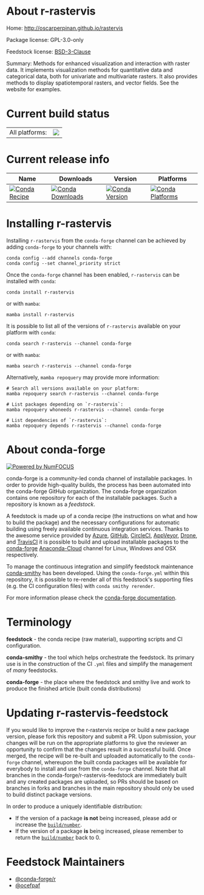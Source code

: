 About r-rastervis
=================

Home: http://oscarperpinan.github.io/rastervis

Package license: GPL-3.0-only

Feedstock license: [BSD-3-Clause](https://github.com/conda-forge/r-rastervis-feedstock/blob/main/LICENSE.txt)

Summary: Methods for enhanced visualization and interaction with raster data. It implements visualization methods for quantitative data and categorical data, both for univariate and multivariate rasters. It also provides methods to display spatiotemporal rasters, and vector fields. See the website for examples.

Current build status
====================


<table><tr><td>All platforms:</td>
    <td>
      <a href="https://dev.azure.com/conda-forge/feedstock-builds/_build/latest?definitionId=3470&branchName=main">
        <img src="https://dev.azure.com/conda-forge/feedstock-builds/_apis/build/status/r-rastervis-feedstock?branchName=main">
      </a>
    </td>
  </tr>
</table>

Current release info
====================

| Name | Downloads | Version | Platforms |
| --- | --- | --- | --- |
| [![Conda Recipe](https://img.shields.io/badge/recipe-r--rastervis-green.svg)](https://anaconda.org/conda-forge/r-rastervis) | [![Conda Downloads](https://img.shields.io/conda/dn/conda-forge/r-rastervis.svg)](https://anaconda.org/conda-forge/r-rastervis) | [![Conda Version](https://img.shields.io/conda/vn/conda-forge/r-rastervis.svg)](https://anaconda.org/conda-forge/r-rastervis) | [![Conda Platforms](https://img.shields.io/conda/pn/conda-forge/r-rastervis.svg)](https://anaconda.org/conda-forge/r-rastervis) |

Installing r-rastervis
======================

Installing `r-rastervis` from the `conda-forge` channel can be achieved by adding `conda-forge` to your channels with:

```
conda config --add channels conda-forge
conda config --set channel_priority strict
```

Once the `conda-forge` channel has been enabled, `r-rastervis` can be installed with `conda`:

```
conda install r-rastervis
```

or with `mamba`:

```
mamba install r-rastervis
```

It is possible to list all of the versions of `r-rastervis` available on your platform with `conda`:

```
conda search r-rastervis --channel conda-forge
```

or with `mamba`:

```
mamba search r-rastervis --channel conda-forge
```

Alternatively, `mamba repoquery` may provide more information:

```
# Search all versions available on your platform:
mamba repoquery search r-rastervis --channel conda-forge

# List packages depending on `r-rastervis`:
mamba repoquery whoneeds r-rastervis --channel conda-forge

# List dependencies of `r-rastervis`:
mamba repoquery depends r-rastervis --channel conda-forge
```


About conda-forge
=================

[![Powered by
NumFOCUS](https://img.shields.io/badge/powered%20by-NumFOCUS-orange.svg?style=flat&colorA=E1523D&colorB=007D8A)](https://numfocus.org)

conda-forge is a community-led conda channel of installable packages.
In order to provide high-quality builds, the process has been automated into the
conda-forge GitHub organization. The conda-forge organization contains one repository
for each of the installable packages. Such a repository is known as a *feedstock*.

A feedstock is made up of a conda recipe (the instructions on what and how to build
the package) and the necessary configurations for automatic building using freely
available continuous integration services. Thanks to the awesome service provided by
[Azure](https://azure.microsoft.com/en-us/services/devops/), [GitHub](https://github.com/),
[CircleCI](https://circleci.com/), [AppVeyor](https://www.appveyor.com/),
[Drone](https://cloud.drone.io/welcome), and [TravisCI](https://travis-ci.com/)
it is possible to build and upload installable packages to the
[conda-forge](https://anaconda.org/conda-forge) [Anaconda-Cloud](https://anaconda.org/)
channel for Linux, Windows and OSX respectively.

To manage the continuous integration and simplify feedstock maintenance
[conda-smithy](https://github.com/conda-forge/conda-smithy) has been developed.
Using the ``conda-forge.yml`` within this repository, it is possible to re-render all of
this feedstock's supporting files (e.g. the CI configuration files) with ``conda smithy rerender``.

For more information please check the [conda-forge documentation](https://conda-forge.org/docs/).

Terminology
===========

**feedstock** - the conda recipe (raw material), supporting scripts and CI configuration.

**conda-smithy** - the tool which helps orchestrate the feedstock.
                   Its primary use is in the construction of the CI ``.yml`` files
                   and simplify the management of *many* feedstocks.

**conda-forge** - the place where the feedstock and smithy live and work to
                  produce the finished article (built conda distributions)


Updating r-rastervis-feedstock
==============================

If you would like to improve the r-rastervis recipe or build a new
package version, please fork this repository and submit a PR. Upon submission,
your changes will be run on the appropriate platforms to give the reviewer an
opportunity to confirm that the changes result in a successful build. Once
merged, the recipe will be re-built and uploaded automatically to the
`conda-forge` channel, whereupon the built conda packages will be available for
everybody to install and use from the `conda-forge` channel.
Note that all branches in the conda-forge/r-rastervis-feedstock are
immediately built and any created packages are uploaded, so PRs should be based
on branches in forks and branches in the main repository should only be used to
build distinct package versions.

In order to produce a uniquely identifiable distribution:
 * If the version of a package **is not** being increased, please add or increase
   the [``build/number``](https://docs.conda.io/projects/conda-build/en/latest/resources/define-metadata.html#build-number-and-string).
 * If the version of a package **is** being increased, please remember to return
   the [``build/number``](https://docs.conda.io/projects/conda-build/en/latest/resources/define-metadata.html#build-number-and-string)
   back to 0.

Feedstock Maintainers
=====================

* [@conda-forge/r](https://github.com/conda-forge/r/)
* [@ocefpaf](https://github.com/ocefpaf/)


